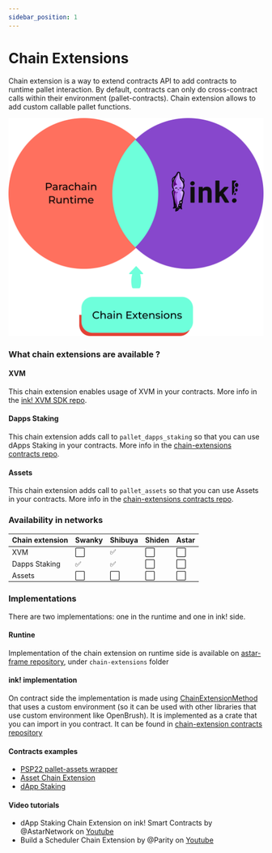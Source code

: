 ```yaml
---
sidebar_position: 1
---
```


# Chain Extensions

Chain extension is a way to extend contracts API to add contracts to runtime pallet interaction. By default, contracts can only do cross-contract calls within their environment (pallet-contracts). Chain extension allows to add custom callable pallet functions.

![ink-ce](../../img/ink-ce.png)

### What chain extensions are available ?

#### XVM

This chain extension enables usage of XVM in your contracts. More info in the [ink! XVM SDK repo](https://github.com/AstarNetwork/ink-xvm-sdk).

#### Dapps Staking

This chain extension adds call to `pallet_dapps_staking` so that you can use dApps Staking in your contracts. More info in the [chain-extensions contracts repo](https://github.com/swanky-dapps/chain-extension-contracts).

#### Assets

This chain extension adds call to `pallet_assets` so that you can use Assets in your contracts. More info in the [chain-extensions contracts repo](https://github.com/swanky-dapps/chain-extension-contracts).

### Availability in networks


| Chain extension | Swanky | Shibuya | Shiden | Astar |
|---|---|---|---|---|
| XVM | :white_large_square: | :white_check_mark: | :white_large_square: | :white_large_square: |
| Dapps Staking |  :white_check_mark:| :white_check_mark: | :white_large_square: | :white_large_square: |
| Assets | :white_large_square: | :white_large_square: | :white_large_square: | :white_large_square: |


### Implementations

There are two implementations: one in the runtime and one in ink! side.  

#### Runtine

Implementation of the chain extension on runtime side is available on [astar-frame repository](https://github.com/AstarNetwork/astar-frame/), under `chain-extensions` folder

#### ink! implementation

On contract side the implementation is made using [ChainExtensionMethod](https://github.com/paritytech/ink/blob/db7a906522a7e97ed5057b193df1253b33e99ee4/crates/env/src/chain_extension.rs#L77) that uses a custom environment
(so it can be used with other libraries that use custom environment like OpenBrush). It is implemented as a crate that you can import in you contract. It can be found in [chain-extension contracts repository](https://github.com/swanky-dapps/chain-extension-contracts)

#### Contracts examples

- [PSP22 pallet-assets wrapper](https://github.com/swanky-dapps/chain-extension-contracts/tree/main/contracts/psp22_pallet_wrapper)
- [Asset Chain Extension](https://github.com/swanky-dapps/chain-extension-contracts/tree/main/examples/assets)
- [dApp Staking](https://github.com/swanky-dapps/chain-extension-contracts/tree/main/examples/dapps-staking)

#### Video tutorials

- dApp Staking Chain Extension on ink! Smart Contracts by @AstarNetwork on [Youtube](https://www.youtube.com/watch?v=-T-HKy_vFCo)
- Build a Scheduler Chain Extension by @Parity on [Youtube](https://www.youtube.com/watch?v=yykPQF0tkqk)